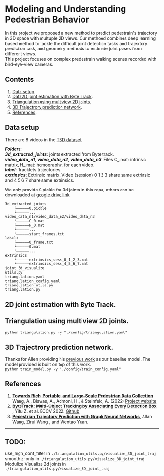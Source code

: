 # Modeling and Understanding Pedestrian Behavior
In this project we proposed a new method to predict pedestrain's trajectory in 3D space with multuple 2D views. Our methoed combines deep learning based method to tackle the difficult joint detection tasks and trajextory prediction task, and geometry methods to estimate joint poses from different views. <br />
This project focuses on complex predestrain walking scenes recorded with bird-eye-view cameras.

## Contents
1. [Data setup](#data_setup).<br />
2. [Data2D joint estimation with Byte Track](#use_bytetrack).<br />
3. [Triangulation using multiview 2D joints](#triangulation).<br />
4. [3D Trajectrory prediction network](#network).<br />
5. [References](#ref).<br />

##  <a name="data_setup"></a>Data setup
There are 8 videos in the [TBD dataset](https://arxiv.org/abs/2203.01974).

***Folders***: <br />
***3d_extracted_joints***: joints extracted from Byte track.<br />
***video_data_n1***, ***video_data_n2***, ***video_data_n3***: Files C_.mat: intrinsic matrix, H_.mat: homography. for each video.<br />
***label***: Tracklets trajectories.  <br />
***extrinsics***: Extrinsic matrix. Video (session) 0 1 2 3 share same extrinsic and 4 5 6 7 share same extrinsics.  <br />

We only provide 0.pickle for 3d joints in this repo, others can be downloaded at [google drive link](https://drive.google.com/drive/folders/1tIlMNJRF0iSb5K90ICHJPa-NwZdKWWQc?usp=share_link)
```
3d_extracted_joints
    └——————0.pickle
    └——————...
video_data_n1/video_data_n2/video_data_n3
    └——————C_0.mat
    └——————H_0.mat
    └——————...
    └——————start_frames.txt
labels
    └——————0_frame.txt
    └——————0.mat
    └——————...
extrinsics
    └——————extrinsics_sess_0_1_2_3.mat
    └——————extrinsics_sess_4_5_6_7.mat    
joint_3d_visualize
utils.py
triangulation.yaml
triangulation_config.yaml
triangulation_utils.py
triangulation.py
```

## <a name="use_bytetrack"></a>2D joint estimation with Byte Track.

## <a name="triangulation"></a>Triangulation using multiview 2D joints.
`python triangulation.py -y "./config/triangulation.yaml"`

## <a name="network"></a>3D Trajectrory prediction network.
Thanks for Allen providing his [previous work](http://www.cs.cmu.edu/~epxing/Class/10708-19/assets/project/final-reports/project19.pdf) as our baseline model. The model provided is built on top of this work. <br />
`python train_model.py -y "./config/train_config.yaml"`

## <a name="ref">References
1. <a name="TBD_dataset">[**Towards Rich, Portable, and Large-Scale Pedestrian Data Collection**](https://arxiv.org/abs/2203.01974) Wang, A., Biswas, A., Admoni, H., & Steinfeld, A. (2022) [Project website](https://tbd.ri.cmu.edu/resources/tbd-social-navigation-datasets/)
2. [**ByteTrack: Multi-Object Tracking by Associating Every Detection Box**](https://arxiv.org/abs/2110.06864) , Yifu Z. et al. ECCV 2022. [Github](https://github.com/ifzhang/ByteTrack)
3. <a name="allen_proj"></a>[**Pedestrian Trajectory Prediction with Graph Neural Networks**](http://www.cs.cmu.edu/~epxing/Class/10708-19/assets/project/final-reports/project19.pdf), Allan Wang, Zirui Wang , and Wentao Yuan.

 
---------------------------------------
## TODO:
use_high_conf_filter in `./triangulation_utils.py/visualize_3D_joint_traj` <br />
smooth z-only in `./triangulation_utils.py/visualize_3D_joint_traj` <br />
Modulize Visualize 2d joints in `./triangulation_utils.py/visualize_3D_joint_traj` <br />
